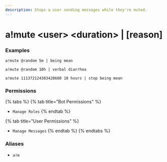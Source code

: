 ```yaml
---
description: Stops a user sending messages while they're muted.
---
```


# a!mute &lt;user&gt; &lt;duration&gt; \| \[reason\]

### Examples

```text
a!mute @random 5m | being mean
```

```text
a!mute @random 10h | verbal diarrhea
```

```text
a!mute 111372124383428608 10 hours | stop being mean
```

### Permissions

{% tabs %}
{% tab title="Bot Permissions" %}
* `Manage Roles`
{% endtab %}

{% tab title="User Permissions" %}
* `Manage Messages`
{% endtab %}
{% endtabs %}

### Aliases

* `a!m`

